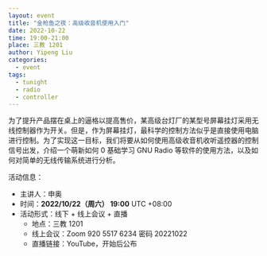 ```yaml
---
layout: event
title: "金枪鱼之夜：高级收音机使用入门"
date: 2022-10-22
time: 19:00-21:00
place: 三教 1201
author: Yipeng Liu
categories:
  - event
tags:
  - tunight
  - radio
  - controller
---
```


为了提升产品摆在桌上的逼格以提高售价，某高级台灯厂的某型号屏幕挂灯采用无线控制器作为开关。但是，作为屏幕挂灯，最科学的控制方法似乎是直接使用电脑进行控制。为了实现这一目标，我们将要从如何使用高级收音机收听遥控器的控制信号出发，介绍一个萌新如何 0 基础学习 GNU Radio 等软件的使用方法，以及如何对简单的无线传输系统进行分析。

活动信息：

* 主讲人：申奥
* 时间：**2022/10/22（周六） 19:00** UTC +08:00
* 活动形式：线下 + 线上会议 + 直播
  * 地点：三教 1201
  * 线上会议：Zoom 920 5517 6234 密码 20221022
  * 直播链接：YouTube，开始后公布
